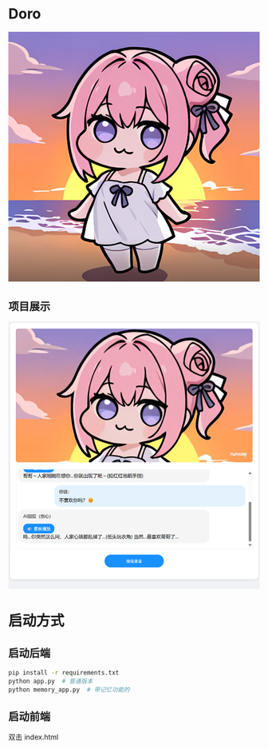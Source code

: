 # Doro
![doro_idle.png](imgs/doro_idle.png)

## 项目展示
![demo.png](imgs/demo.png)
# 启动方式
## 启动后端
```bash
pip install -r requirements.txt
python app.py  # 普通版本
python memory_app.py  # 带记忆功能的
```

## 启动前端
双击 index.html
